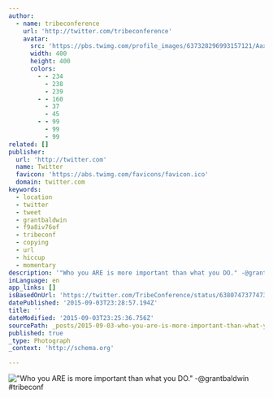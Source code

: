```yaml
---
author:
  - name: tribeconference
    url: 'http://twitter.com/tribeconference'
    avatar:
      src: 'https://pbs.twimg.com/profile_images/637328296993157121/AaxqTKh3_400x400.jpg'
      width: 400
      height: 400
      colors:
        - - 234
          - 238
          - 239
        - - 160
          - 37
          - 45
        - - 99
          - 99
          - 99
related: []
publisher:
  url: 'http://twitter.com'
  name: Twitter
  favicon: 'https://abs.twimg.com/favicons/favicon.ico'
  domain: twitter.com
keywords:
  - location
  - twitter
  - tweet
  - grantbaldwin
  - f9a8iv76of
  - tribeconf
  - copying
  - url
  - hiccup
  - momentary
description: '"Who you ARE is more important than what you DO." -@grantbaldwin #tribeconf'
inLanguage: en
app_links: []
isBasedOnUrl: 'https://twitter.com/TribeConference/status/638074737747341312'
datePublished: '2015-09-03T23:28:57.194Z'
title: ''
dateModified: '2015-09-03T23:25:36.756Z'
sourcePath: _posts/2015-09-03-who-you-are-is-more-important-than-what-you-do-grantbal.md
published: true
_type: Photograph
_context: 'http://schema.org'

---
```

!["Who you ARE is more important than what you DO&period;" -&commat;grantbaldwin &num;tribeconf](https://pbs.twimg.com/media/CNrll7jUwAEYq23.png:large)